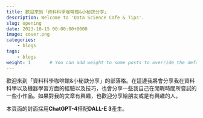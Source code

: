 ```yaml
---
title: 歡迎來到「資料科學咖啡館&小秘訣分享」
description: Welcome to 'Data Science Cafe & Tips'.
slug: opening
date: 2023-10-15 00:00:00+0000
image: cover.png
categories:
    - blogs
tags:
    - blogs
weight: 1       # You can add weight to some posts to override the default sorting (date descending)
---
```


歡迎來到「資料科學咖啡館&小秘訣分享」的部落格。在這邊我將會分享我在資料科學以及機器學習方面的經驗以及技巧，也會分享一些我自己在閒暇時間所嘗試的一些小作品。如果對我的文章有興趣，也歡迎分享給朋友或是有興趣的人。

本頁面的封面採用**ChatGPT-4**搭配**DALL-E 3**產生。
